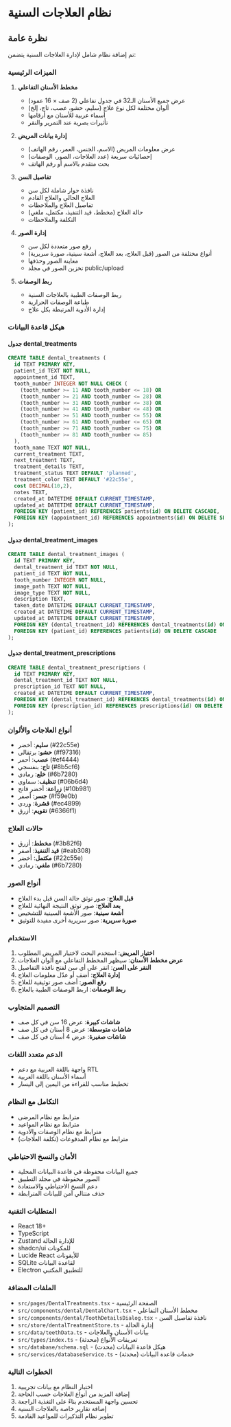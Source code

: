 # نظام العلاجات السنية

## نظرة عامة

تم إضافة نظام شامل لإدارة العلاجات السنية يتضمن:

### الميزات الرئيسية

1. **مخطط الأسنان التفاعلي**
   - عرض جميع الأسنان الـ32 في جدول تفاعلي (2 صف × 16 عمود)
   - ألوان مختلفة لكل نوع علاج (سليم، حشو، عصب، تاج، إلخ)
   - أسماء عربية للأسنان مع أرقامها
   - تأثيرات بصرية عند التمرير والنقر

2. **إدارة بيانات المريض**
   - عرض معلومات المريض (الاسم، الجنس، العمر، رقم الهاتف)
   - إحصائيات سريعة (عدد العلاجات، الصور، الوصفات)
   - بحث متقدم بالاسم أو رقم الهاتف

3. **تفاصيل السن**
   - نافذة حوار شاملة لكل سن
   - العلاج الحالي والعلاج القادم
   - تفاصيل العلاج والملاحظات
   - حالة العلاج (مخطط، قيد التنفيذ، مكتمل، ملغي)
   - التكلفة والملاحظات

4. **إدارة الصور**
   - رفع صور متعددة لكل سن
   - أنواع مختلفة من الصور (قبل العلاج، بعد العلاج، أشعة سينية، صورة سريرية)
   - معاينة الصور وحذفها
   - تخزين الصور في مجلد public/upload

5. **ربط الوصفات**
   - ربط الوصفات الطبية بالعلاجات السنية
   - طباعة الوصفات الحرارية
   - إدارة الأدوية المرتبطة بكل علاج

### هيكل قاعدة البيانات

#### جدول dental_treatments
```sql
CREATE TABLE dental_treatments (
  id TEXT PRIMARY KEY,
  patient_id TEXT NOT NULL,
  appointment_id TEXT,
  tooth_number INTEGER NOT NULL CHECK (
    (tooth_number >= 11 AND tooth_number <= 18) OR
    (tooth_number >= 21 AND tooth_number <= 28) OR
    (tooth_number >= 31 AND tooth_number <= 38) OR
    (tooth_number >= 41 AND tooth_number <= 48) OR
    (tooth_number >= 51 AND tooth_number <= 55) OR
    (tooth_number >= 61 AND tooth_number <= 65) OR
    (tooth_number >= 71 AND tooth_number <= 75) OR
    (tooth_number >= 81 AND tooth_number <= 85)
  ),
  tooth_name TEXT NOT NULL,
  current_treatment TEXT,
  next_treatment TEXT,
  treatment_details TEXT,
  treatment_status TEXT DEFAULT 'planned',
  treatment_color TEXT DEFAULT '#22c55e',
  cost DECIMAL(10,2),
  notes TEXT,
  created_at DATETIME DEFAULT CURRENT_TIMESTAMP,
  updated_at DATETIME DEFAULT CURRENT_TIMESTAMP,
  FOREIGN KEY (patient_id) REFERENCES patients(id) ON DELETE CASCADE,
  FOREIGN KEY (appointment_id) REFERENCES appointments(id) ON DELETE SET NULL
);
```

#### جدول dental_treatment_images
```sql
CREATE TABLE dental_treatment_images (
  id TEXT PRIMARY KEY,
  dental_treatment_id TEXT NOT NULL,
  patient_id TEXT NOT NULL,
  tooth_number INTEGER NOT NULL,
  image_path TEXT NOT NULL,
  image_type TEXT NOT NULL,
  description TEXT,
  taken_date DATETIME DEFAULT CURRENT_TIMESTAMP,
  created_at DATETIME DEFAULT CURRENT_TIMESTAMP,
  updated_at DATETIME DEFAULT CURRENT_TIMESTAMP,
  FOREIGN KEY (dental_treatment_id) REFERENCES dental_treatments(id) ON DELETE CASCADE,
  FOREIGN KEY (patient_id) REFERENCES patients(id) ON DELETE CASCADE
);
```

#### جدول dental_treatment_prescriptions
```sql
CREATE TABLE dental_treatment_prescriptions (
  id TEXT PRIMARY KEY,
  dental_treatment_id TEXT NOT NULL,
  prescription_id TEXT NOT NULL,
  created_at DATETIME DEFAULT CURRENT_TIMESTAMP,
  FOREIGN KEY (dental_treatment_id) REFERENCES dental_treatments(id) ON DELETE CASCADE,
  FOREIGN KEY (prescription_id) REFERENCES prescriptions(id) ON DELETE CASCADE
);
```

### أنواع العلاجات والألوان

- **سليم**: أخضر (#22c55e)
- **حشو**: برتقالي (#f97316)
- **عصب**: أحمر (#ef4444)
- **تاج**: بنفسجي (#8b5cf6)
- **خلع**: رمادي (#6b7280)
- **تنظيف**: سماوي (#06b6d4)
- **زراعة**: أخضر فاتح (#10b981)
- **جسر**: أصفر (#f59e0b)
- **قشرة**: وردي (#ec4899)
- **تقويم**: أزرق (#6366f1)

### حالات العلاج

- **مخطط**: أزرق (#3b82f6)
- **قيد التنفيذ**: أصفر (#eab308)
- **مكتمل**: أخضر (#22c55e)
- **ملغي**: رمادي (#6b7280)

### أنواع الصور

- **قبل العلاج**: صور توثق حالة السن قبل بدء العلاج
- **بعد العلاج**: صور توثق النتيجة النهائية للعلاج
- **أشعة سينية**: صور الأشعة السينية للتشخيص
- **صورة سريرية**: صور سريرية أخرى مفيدة للتوثيق

### الاستخدام

1. **اختيار المريض**: استخدم البحث لاختيار المريض المطلوب
2. **عرض مخطط الأسنان**: سيظهر المخطط التفاعلي مع ألوان العلاجات
3. **النقر على السن**: انقر على أي سن لفتح نافذة التفاصيل
4. **إدارة العلاج**: أضف أو عدّل معلومات العلاج
5. **رفع الصور**: أضف صور توثيقية للعلاج
6. **ربط الوصفات**: اربط الوصفات الطبية بالعلاج

### التصميم المتجاوب

- **شاشات كبيرة**: عرض 16 سن في كل صف
- **شاشات متوسطة**: عرض 8 أسنان في كل صف
- **شاشات صغيرة**: عرض 4 أسنان في كل صف

### الدعم متعدد اللغات

- واجهة باللغة العربية مع دعم RTL
- أسماء الأسنان باللغة العربية
- تخطيط مناسب للقراءة من اليمين إلى اليسار

### التكامل مع النظام

- مترابط مع نظام المرضى
- مترابط مع نظام المواعيد
- مترابط مع نظام الوصفات والأدوية
- مترابط مع نظام المدفوعات (تكلفة العلاجات)

### الأمان والنسخ الاحتياطي

- جميع البيانات محفوظة في قاعدة البيانات المحلية
- الصور محفوظة في مجلد التطبيق
- دعم النسخ الاحتياطي والاستعادة
- حذف متتالي آمن للبيانات المترابطة

### المتطلبات التقنية

- React 18+
- TypeScript
- Zustand للإدارة الحالة
- shadcn/ui للمكونات
- Lucide React للأيقونات
- SQLite لقاعدة البيانات
- Electron للتطبيق المكتبي

### الملفات المضافة

- `src/pages/DentalTreatments.tsx` - الصفحة الرئيسية
- `src/components/dental/DentalChart.tsx` - مخطط الأسنان التفاعلي
- `src/components/dental/ToothDetailsDialog.tsx` - نافذة تفاصيل السن
- `src/store/dentalTreatmentStore.ts` - إدارة الحالة
- `src/data/teethData.ts` - بيانات الأسنان والعلاجات
- `src/types/index.ts` - تعريفات الأنواع (محدثة)
- `src/database/schema.sql` - هيكل قاعدة البيانات (محدث)
- `src/services/databaseService.ts` - خدمات قاعدة البيانات (محدثة)

### الخطوات التالية

1. اختبار النظام مع بيانات تجريبية
2. إضافة المزيد من أنواع العلاجات حسب الحاجة
3. تحسين واجهة المستخدم بناءً على التغذية الراجعة
4. إضافة تقارير خاصة بالعلاجات السنية
5. تطوير نظام التذكيرات للمواعيد القادمة
